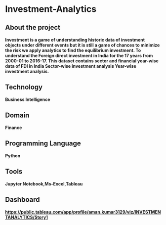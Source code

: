 # Investment-Analytics
## About the project
#### Investment is a game of understanding historic data of investment objects under different events but it is still a game of chances to minimize the risk we apply analytics to find the equilibrium investment. To understand the Foreign direct investment in India for the 17 years from 2000-01 to 2016-17. This dataset contains sector and financial year-wise data of FDI in India Sector-wise investment analysis Year-wise investment analysis.
## Technology
#### Business Intelligence
## Domain
#### Finance
## Programming Language 
#### Python 
## Tools
#### Jupyter Notebook,Ms-Excel,Tableau
## Dashboard 
#### https://public.tableau.com/app/profile/aman.kumar3129/viz/INVESTMENTANALYTICS/Story1